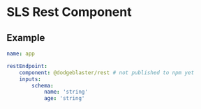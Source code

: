 # SLS Rest Component

## Example

```yml
name: app

restEndpoint:
    component: @dodgeblaster/rest # not published to npm yet
    inputs:
        schema:
            name: 'string'
            age: 'string'
```
